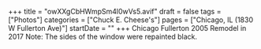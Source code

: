 +++
title = "owXXgCbHWmpSm4l0wVs5.avif"
draft = false
tags = ["Photos"]
categories = ["Chuck E. Cheese's"]
pages = ["Chicago, IL (1830 W Fullerton Ave)"]
startDate = ""
+++
Chicago Fullerton 2005 Remodel in 2017 Note: The sides of the window were repainted black.
